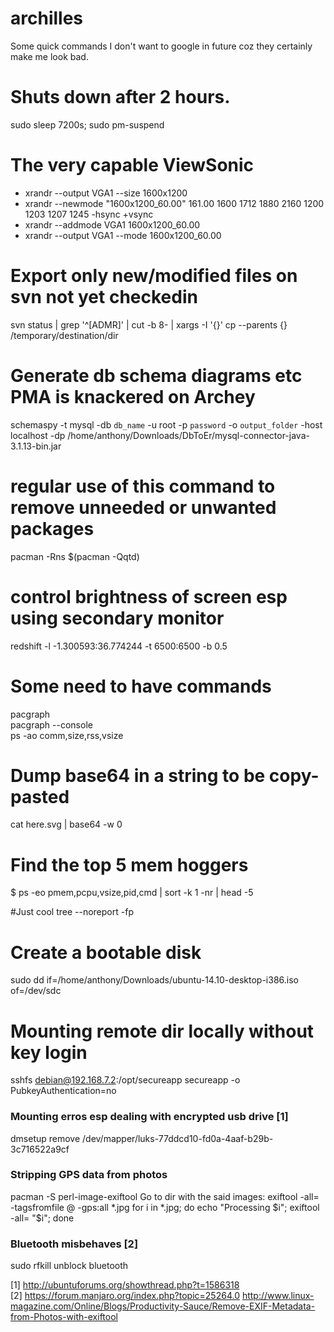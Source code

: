 archilles
=========

Some quick commands I don't want to google in future coz they certainly make me look bad.

# Shuts down after 2 hours.
sudo sleep 7200s; sudo pm-suspend

# The very capable ViewSonic
* xrandr --output VGA1 --size 1600x1200
* xrandr --newmode "1600x1200_60.00"  161.00  1600 1712 1880 2160  1200 1203 1207 1245 -hsync +vsync
* xrandr --addmode VGA1 1600x1200_60.00
* xrandr --output VGA1 --mode 1600x1200_60.00

# Export only new/modified files on svn not yet checkedin
svn status | grep '^[ADMR]' | cut -b 8- | xargs -I '{}' cp --parents {} /temporary/destination/dir

# Generate db schema diagrams etc PMA is knackered on Archey
schemaspy -t mysql -db `db_name` -u root -p `password` -o `output_folder` -host localhost -dp /home/anthony/Downloads/DbToEr/mysql-connector-java-3.1.13-bin.jar


# regular use of this command to remove unneeded or unwanted packages
pacman -Rns $(pacman -Qqtd)

# control brightness of screen esp using secondary monitor
redshift -l -1.300593:36.774244 -t 6500:6500 -b 0.5

# Some need to have commands


   pacgraph  
   pacgraph --console  
   ps -ao comm,size,rss,vsize  

# Dump base64 in a string to be copy-pasted

   cat here.svg | base64 -w 0
   
# Find the top 5 mem hoggers
   $ ps -eo pmem,pcpu,vsize,pid,cmd | sort -k 1 -nr | head -5

#Just cool
tree --noreport -fp

# Create a bootable disk
sudo dd if=/home/anthony/Downloads/ubuntu-14.10-desktop-i386.iso of=/dev/sdc

# Mounting remote dir locally without key login
sshfs debian@192.168.7.2:/opt/secureapp secureapp -o PubkeyAuthentication=no

### Mounting erros esp dealing with encrypted usb drive [1]
dmsetup remove /dev/mapper/luks-77ddcd10-fd0a-4aaf-b29b-3c716522a9cf

### Stripping GPS data from photos
pacman -S perl-image-exiftool
Go to dir with the said images:
  exiftool -all= -tagsfromfile @ -gps:all *.jpg
  for i in *.jpg; do echo "Processing $i"; exiftool -all= "$i"; done

### Bluetooth misbehaves [2]
sudo rfkill unblock bluetooth 

[1] http://ubuntuforums.org/showthread.php?t=1586318  
[2] https://forum.manjaro.org/index.php?topic=25264.0
http://www.linux-magazine.com/Online/Blogs/Productivity-Sauce/Remove-EXIF-Metadata-from-Photos-with-exiftool
